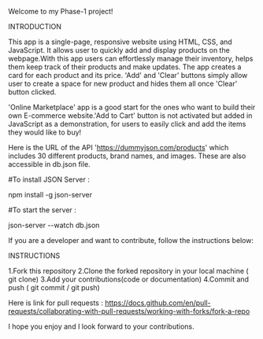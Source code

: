 Welcome to my Phase-1 project!

INTRODUCTION 

This app is a single-page, responsive website using HTML, CSS, and JavaScript.
It allows user to quickly add and display products on the webpage.With this app users can effortlessly manage their inventory, helps them keep track of their products and make updates. The app creates a card for each product and its price. 'Add' and 'Clear' buttons simply allow user to create a space for new product and hides them all once 'Clear' button clicked.

'Online Marketplace' app is a good start for the ones who want to build their own E-commerce website.'Add to Cart' button is not activated but  added in JavaScript as a demonstration, for users to easily click and add the items they would like to buy!

Here is the URL of the API 'https://dummyjson.com/products' which includes 30 different products, brand names, and images. These are also accessible in db.json file.

#To install JSON Server : 

npm install -g json-server 


#To start the server :

json-server --watch db.json


If you are a developer and want to contribute, follow the instructions below: 

INSTRUCTIONS 

1.Fork this repository
2.Clone the forked repository in your local machine ( git clone)
3.Add your contributions(code or documentation) 
4.Commit and push ( git commit / git push)

Here is link for pull requests : https://docs.github.com/en/pull-requests/collaborating-with-pull-requests/working-with-forks/fork-a-repo 

I hope you enjoy and I look forward to your contributions. 


